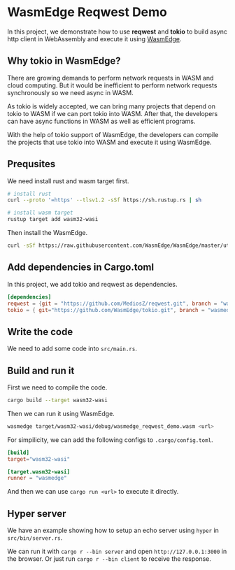 # WasmEdge Reqwest Demo

In this project, we demonstrate how to use **reqwest** and **tokio** to build async http client in WebAssembly and execute it using [WasmEdge]().

## Why tokio in WasmEdge?

There are growing demands to perform network requests in WASM and cloud computing. But it would be inefficient to perform network requests synchronously so we need async in WASM. 

As tokio is widely accepted, we can bring many projects that depend on tokio to WASM if we can port tokio into WASM. After that, the developers can have async functions in WASM as well as efficient programs.

With the help of tokio support of WasmEdge, the developers can compile the projects that use tokio into WASM and execute it using WasmEdge.


## Prequsites

We need install rust and wasm target first.

```bash 
# install rust 
curl --proto '=https' --tlsv1.2 -sSf https://sh.rustup.rs | sh

# install wasm target 
rustup target add wasm32-wasi
```

Then install the WasmEdge.

```bash
curl -sSf https://raw.githubusercontent.com/WasmEdge/WasmEdge/master/utils/install.sh | bash
```

## Add dependencies in **Cargo.toml**

In this project, we add tokio and reqwest as dependencies.

```toml
[dependencies]
reqwest = {git = "https://github.com/MediosZ/reqwest.git", branch = "wasmedge"}
tokio = { git="https://github.com/WasmEdge/tokio.git", branch = "wasmedge", features=["rt", "macros", "net", "time"]}
```

## Write the code 

We need to add some code into `src/main.rs`.

## Build and run it

First we need to compile the code.

```bash 
cargo build --target wasm32-wasi
```

Then we can run it using WasmEdge.

```bash
wasmedge target/wasm32-wasi/debug/wasmedge_reqwest_demo.wasm <url>
```

For simpilicity, we can add the following configs to `.cargo/config.toml`.

```toml
[build]
target="wasm32-wasi"

[target.wasm32-wasi]
runner = "wasmedge"
```

And then we can use `cargo run <url>` to execute it directly.

## Hyper server

We have an example showing how to setup an echo server using `hyper` in `src/bin/server.rs`.

We can run it with `cargo r --bin server` and open `http://127.0.0.1:3000` in the browser.
Or just run `cargo r --bin client` to receive the response.